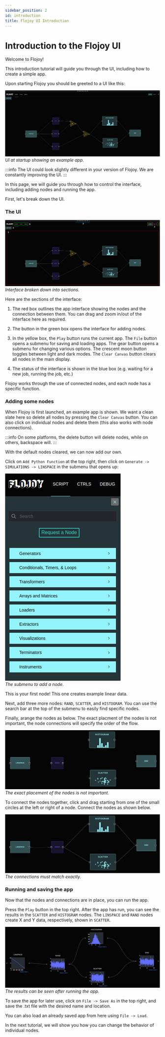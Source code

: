 ```yaml
---
sidebar_position: 2
id: introduction
title: Flojoy UI Introduction
---
```


# Introduction to the Flojoy UI

Welcome to Flojoy!

This introduction tutorial will guide you through the UI, including how to create a simple app.

Upon starting Flojoy you should be greeted to a UI like this:

![image](/img/introduction/UI.png)
*UI at startup showing an example app.*

:::info
The UI could look slightly different in your version of Flojoy. We are constantly improving the UI.
:::

In this page, we will guide you through how to control the interface, including adding nodes and running the app. 

First, let's break down the UI.

### The UI

![image](/img/introduction/UI_2.png)
*Interface broken down into sections.*

Here are the sections of the interface:

1. The red box outlines the app interface showing the nodes and the connection between them. You can drag and zoom in/out of the interface here as required.

2. The button in the green box opens the interface for adding nodes.

3. In the yellow box, the `Play` button runs the current app. The `File` button opens a submenu for saving and loading apps. The gear button opens a submenu for changing various options. The crescent moon button toggles between light and dark modes. The `Clear Canvas` button clears all nodes in the main display.

4. The status of the interface is shown in the blue box (e.g. waiting for a new job, running the job, etc.)

Flojoy works through the use of connected nodes, and each node has a specific function.

### Adding some nodes

When Flojoy is first launched, an example app is shown. We want a clean slate here so delete all nodes by pressing the `Clear Canvas` button. You can also click on individual nodes and delete them (this also works with node connections).

:::info
On some platforms, the delete button will delete nodes, while on others, backspace will. 
:::

With the default nodes cleared, we can now add our own. 

Click on `Add Python Function` at the top right, then click on `Generate -> SIMULATIONS -> LINSPACE` in the submenu that opens up: 

![image](/img/introduction/add_nodes.png)
*<br/>The submenu to add a node.*

This is your first node! This one creates example linear data. 

Next, add three more nodes: `RAND`, `SCATTER`, and `HISTOGRAM`. You can use the search bar at the top of the submenu to easily find specific nodes. 

Finally, arange the nodes as below. The exact placment of the nodes is not important, the node connections will specify the order of the flow.

![image](/img/introduction/nodes.png)
*The exact placement of the nodes is not important.*

To connect the nodes together, click and drag starting from one of the small circles at the left or right of a node. Connect the nodes as shown below.

![image](/img/introduction/connections.png)
*The connections must match exactly.*

### Running and saving the app

Now that the nodes and connections are in place, you can run the app. 

Press the `Play` button in the top right. After the app has run, you can see the results in the `SCATTER` and `HISTOGRAM` nodes. The `LINSPACE` and `RAND` nodes create X and Y data, respectively, shown in `SCATTER`.

![image](/img/introduction/results.png)
*The results can be seen after running the app.*

To save the app for later use, click on `File -> Save As` in the top right, and save the .txt file with the desired name and location. 

You can also load an already saved app from here using `File -> Load`. 

In the next tutorial, we will show you how you can change the behavior of individual nodes.
